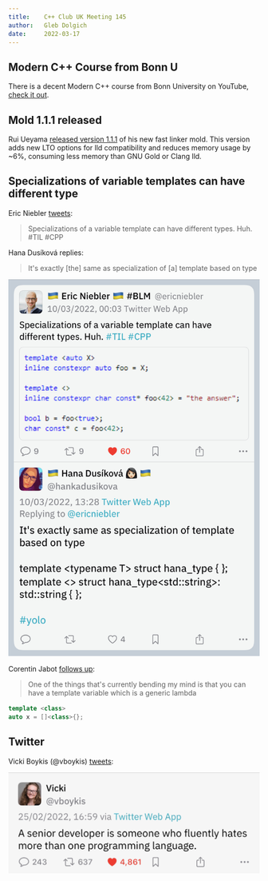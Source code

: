 ```yaml
---
title:    C++ Club UK Meeting 145
author:   Gleb Dolgich
date:     2022-03-17
---
```


## Modern C++ Course from Bonn U

There is a decent Modern C++ course from Bonn University on YouTube, [check it out](https://youtube.com/playlist?list=PLgnQpQtFTOGR50iIOtO36nK6aNPtVq98C).

## Mold 1.1.1 released

Rui Ueyama [released version 1.1.1](https://www.phoronix.com/scan.php?page=news_item&px=Mold-1.1.1-Released) of his new fast linker mold. This version adds new LTO options for lld compatibility and reduces memory usage by ~6%, consuming less memory than GNU Gold or Clang lld.

## Specializations of variable templates can have different type

Eric Niebler [tweets](https://twitter.com/ericniebler/status/1501710180442013697):

> Specializations of a variable template can have different types. Huh. #TIL #CPP

Hana Dusíková replies:

> It's exactly [the] same as specialization of [a] template based on type

![](img/niebler-var-tmpl-spec.jpeg)

Corentin Jabot [follows up](https://twitter.com/Cor3ntin/status/1501856666995806208):

> One of the things that's currently bending my mind is that you can have a template variable which is a generic lambda

```cpp
template <class>
auto x = []<class>{};
```

## Twitter

Vicki Boykis (@vboykis) [tweets](https://twitter.com/vboykis/status/1497254926673711107):

![](img/senior-dev-hates.jpeg)

